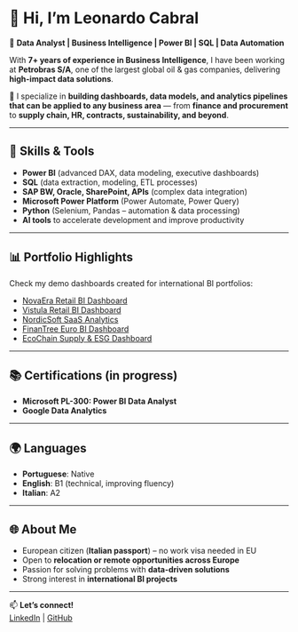 # 👋 Hi, I’m Leonardo Cabral  

💼 **Data Analyst | Business Intelligence | Power BI | SQL | Data Automation**  

With **7+ years of experience in Business Intelligence**, I have been working at **Petrobras S/A**, one of the largest global oil & gas companies, delivering **high-impact data solutions**.  

🚀 I specialize in **building dashboards, data models, and analytics pipelines that can be applied to any business area** — from **finance and procurement** to **supply chain, HR, contracts, sustainability, and beyond**.  

---

## 🔧 Skills & Tools
- **Power BI** (advanced DAX, data modeling, executive dashboards)  
- **SQL** (data extraction, modeling, ETL processes)  
- **SAP BW, Oracle, SharePoint, APIs** (complex data integration)  
- **Microsoft Power Platform** (Power Automate, Power Query)  
- **Python** (Selenium, Pandas – automation & data processing)  
- **AI tools** to accelerate development and improve productivity  

---

## 📊 Portfolio Highlights
Check my demo dashboards created for international BI portfolios:  

- [NovaEra Retail BI Dashboard](https://github.com/lmc-datascience/NovaEra-Retail-BI-Dashboard)  
- [Vistula Retail BI Dashboard](https://github.com/lmc-datascience/Vistula-Retail-BI-Dashboard-)  
- [NordicSoft SaaS Analytics](https://github.com/lmc-datascience/NordicSoft-Analytics-SaaS)  
- [FinanTree Euro BI Dashboard](https://github.com/lmc-datascience/FinanTree-Euro-BI-Dashboard)  
- [EcoChain Supply & ESG Dashboard](https://github.com/lmc-datascience/EcoChain-Supply-ESG)  

---

## 📚 Certifications (in progress)
- **Microsoft PL-300: Power BI Data Analyst**  
- **Google Data Analytics**  

---

## 🌍 Languages
- **Portuguese**: Native  
- **English**: B1 (technical, improving fluency)  
- **Italian**: A2  

---

## 🌐 About Me
- European citizen (**Italian passport**) – no work visa needed in EU  
- Open to **relocation or remote opportunities across Europe**  
- Passion for solving problems with **data-driven solutions**  
- Strong interest in **international BI projects**  

---

📫 **Let’s connect!**  
[LinkedIn](https://www.linkedin.com/) | [GitHub](https://github.com/lmc-datascience)  
